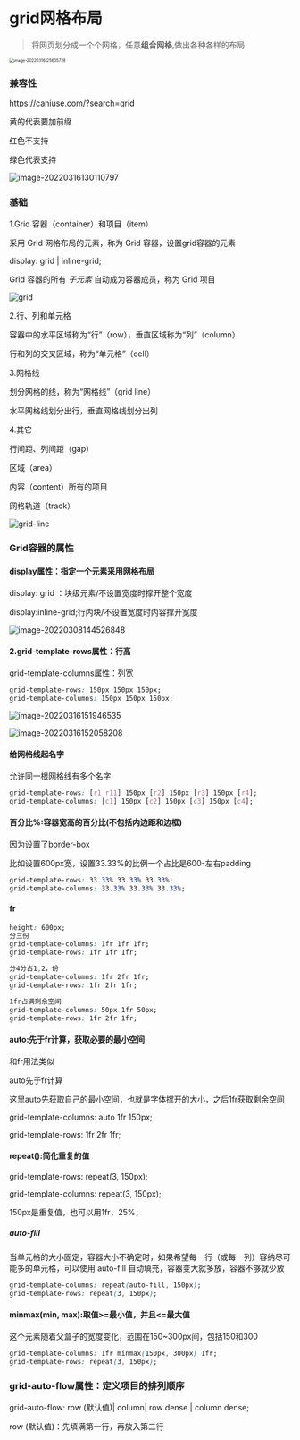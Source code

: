 # grid网格布局

> 将网页划分成一个个网格，任意**组合网格**,做出各种各样的布局

<img src="../../assets/image-20220316125605738.png" alt="image-20220316125605738" style="zoom: 50%;" />



### 兼容性

https://caniuse.com/?search=qrid

黄的代表要加前缀

红色不支持

绿色代表支持

![image-20220316130110797](../../assets/image-20220316130110797-16474068720391.png)

### 基础

1.Grid 容器（container）和项目（item）

采用 Grid 网格布局的元素，称为 Grid 容器，设置grid容器的元素

display: grid | inline-grid;



Grid 容器的所有 *子元素* 自动成为容器成员，称为 Grid 项目



![grid](../../assets/grid.png)



2.行、列和单元格

容器中的水平区域称为“行”（row），垂直区域称为“列”（column）

行和列的交叉区域，称为“单元格”（cell）



3.网格线

划分网格的线，称为“网格线”（grid line）

水平网格线划分出行，垂直网格线划分出列



4.其它

行间距、列间距（gap）

区域（area）

内容（content）所有的项目

网格轨道（track）

![grid-line](../../assets/grid-line.png)

### Grid容器的属性

#### display属性：指定一个元素采用网格布局

display: grid ：块级元素/不设置宽度时撑开整个宽度

display:inline-grid;行内块/不设置宽度时内容撑开宽度

![image-20220308144526848](../../assets/image-20220308144526848.png)

#### 2.grid-template-rows属性：行高

grid-template-columns属性：列宽

```css
grid-template-rows: 150px 150px 150px;
grid-template-columns: 150px 150px 150px;
```

![image-20220316151946535](../../assets/image-20220316151946535.png)

![image-20220316152058208](../../assets/image-20220316152058208.png)

#### 给网格线起名字

允许同一根网格线有多个名字

```css
grid-template-rows: [r1 r11] 150px [r2] 150px [r3] 150px [r4];
grid-template-columns: [c1] 150px [c2] 150px [c3] 150px [c4];
```

#### 百分比%:容器宽高的百分比(不包括内边距和边框)

因为设置了border-box

比如设置600px宽，设置33.33%的比例一个占比是600-左右padding

```css
grid-template-rows: 33.33% 33.33% 33.33%;
grid-template-columns: 33.33% 33.33% 33.33%;
```

#### fr

```css
height: 600px;
分三份
grid-template-columns: 1fr 1fr 1fr;
grid-template-rows: 1fr 1fr 1fr;

分4分占1,2，份
grid-template-columns: 1fr 2fr 1fr;
grid-template-rows: 1fr 2fr 1fr;

1fr占满剩余空间
grid-template-columns: 50px 1fr 50px;
grid-template-rows: 1fr 2fr 1fr;
```

#### auto:先于fr计算，获取必要的最小空间

和fr用法类似

auto先于fr计算

这里auto先获取自己的最小空间，也就是字体撑开的大小，之后1fr获取剩余空间

grid-template-columns: auto 1fr 150px;

grid-template-rows: 1fr 2fr 1fr;

#### repeat():简化重复的值

grid-template-rows: repeat(3, 150px);

grid-template-columns: repeat(3, 150px);

150px是重复值，也可以用1fr，25%，

##### auto-fill

​    当单元格的大小固定，容器大小不确定时，如果希望每一行（或每一列）容纳尽可能多的单元格，可以使用 auto-fill 自动填充，容器变大就多放，容器不够就少放

```css
grid-template-columns: repeat(auto-fill, 150px);
grid-template-rows: repeat(3, 150px);
```

#### minmax(min, max):取值>=最小值，并且<=最大值

这个元素随着父盒子的宽度变化，范围在150~300px间，包括150和300

```css
grid-template-columns: 1fr minmax(150px, 300px) 1fr;
grid-template-rows: repeat(3, 150px);
```

### grid-auto-flow属性：定义项目的排列顺序

grid-auto-flow: row (默认值)| column| row
dense | column dense;

row (默认值)：先填满第一行，再放入第二行
